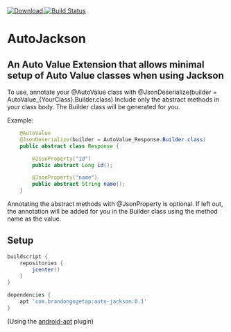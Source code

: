 [ ![Download](https://api.bintray.com/packages/bgogetap/android/auto-jackson/images/download.svg) ](https://bintray.com/bgogetap/android/auto-jackson/_latestVersion) [![Build Status](https://travis-ci.org/bgogetap/AutoJackson.svg?branch=master)](https://travis-ci.org/bgogetap/AutoJackson)
# AutoJackson
## An Auto Value Extension that allows minimal setup of Auto Value classes when using Jackson

To use, annotate your @AutoValue class with @JsonDeserialize(builder = AutoValue_{YourClass}.Builder.class)
Include only the abstract methods in your class body. The Builder class will be generated for you.

Example:
```java
    @AutoValue
    @JsonDeserialize(builder = AutoValue_Response.Builder.class)
    public abstract class Response {

        @JsonProperty("id")
        public abstract Long id();

        @JsonProperty("name")
        public abstract String name();
    }
```
Annotating the abstract methods with @JsonProperty is optional. If left out, the annotation will be added for you in the Builder class using the method name as the value.

## Setup
```groovy
buildscript {
    repositories {
        jcenter()
    }
}

dependencies {
    apt 'com.brandongogetap:auto-jackson:0.1'
}
```
(Using the [android-apt](https://bitbucket.org/hvisser/android-apt) plugin)
